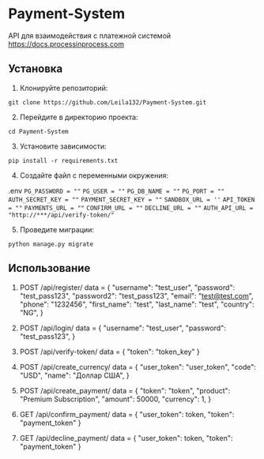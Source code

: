 # Payment-System

API для взаимодействия с платежной системой https://docs.processinprocess.com

## Установка

1. Клонируйте репозиторий:

`git clone https://github.com/Leila132/Payment-System.git`

2. Перейдите в директорию проекта:

`cd Payment-System`

3. Установите зависимости:

`pip install -r requirements.txt`

4. Создайте файл с переменными окружения:

.env
`PG_PASSWORD = ""`
`PG_USER = ""`
`PG_DB_NAME = ""`
`PG_PORT = ""`
`AUTH_SECRET_KEY = ""`
`PAYMENT_SECRET_KEY = ""`
`SANDBOX_URL = ''`
`API_TOKEN = ""`
`PAYMENTS_URL = ""`
`CONFIRM_URL = ""`
`DECLINE_URL = ""`
`AUTH_API_URL = "http://***/api/verify-token/"`

5. Проведите миграции:

`python manage.py migrate`

## Использование

1. POST /api/register/
data = {
    "username": "test_user",
    "password": "test_pass123",
    "password2": "test_pass123",
    "email": "test@test.com",
    "phone": "1232456",
    "first_name": "test",
    "last_name": "test",
    "country": "NG",
}

2. POST /api/login/
data = {
    "username": "test_user",
    "password": "test_pass123",
}

3. POST /api/verify-token/
data = {
    "token": "token_key"
}

4. POST /api/create_currency/
data = {
    "user_token": "user_token", 
    "code": "USD", 
    "name": "Доллар США",
}

5. POST /api/create_payment/
data = {
    "token": "token",
    "product": "Premium Subscription",
    "amount": 50000,
    "currency": 1,
}

6. GET /api/confirm_payment/
data = {
    "user_token": token, 
    "token": "payment_token"
}

7. GET /api/decline_payment/
data = {
    "user_token": token, 
    "token": "payment_token"
}